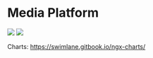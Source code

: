# Media Platform

![](https://i.imgur.com/srfMdUa.png)
![](https://i.imgur.com/qsZ6MWQ.png)

Charts: https://swimlane.gitbook.io/ngx-charts/
